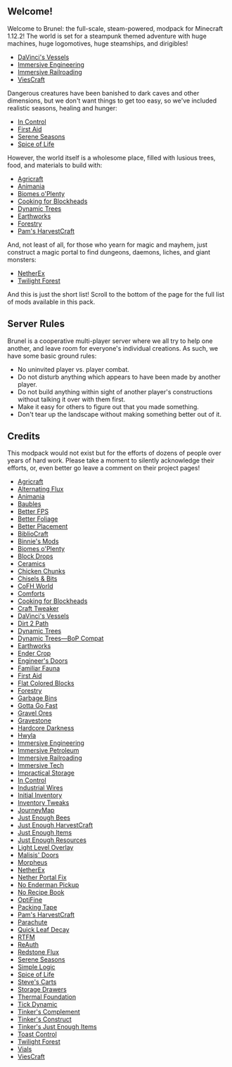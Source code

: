 ## Welcome!

Welcome to Brunel: the full-scale,
steam-powered, modpack for Minecraft
1.12.2! The world is set for a steampunk
themed adventure with huge machines,
huge logomotives, huge steamships, and
dirigibles!

+ [DaVinci's Vessels](https://minecraft.curseforge.com/projects/davincis-vessels)
+ [Immersive Engineering](https://minecraft.curseforge.com/projects/immersive-engineering)
+ [Immersive Railroading](https://minecraft.curseforge.com/projects/immersive-railroading)
+ [ViesCraft](https://minecraft.curseforge.com/projects/viescraft-airships)

Dangerous creatures have been banished
to dark caves and other dimensions, but
we don't want things to get too easy, so
we've included realistic seasons, healing
and hunger:

+ [In Control](https://minecraft.curseforge.com/projects/in-control)
+ [First Aid](https://minecraft.curseforge.com/projects/first-aid)
+ [Serene Seasons](https://minecraft.curseforge.com/projects/serene-seasons)
+ [Spice of Life](https://minecraft.curseforge.com/projects/the-spice-of-life)

However, the world itself is a wholesome
place, filled with lusious trees, food,
and materials to build with:

+ [Agricraft](https://minecraft.curseforge.com/projects/agricraft)
+ [Animania](https://minecraft.curseforge.com/projects/animania)
+ [Biomes o'Plenty](https://minecraft.curseforge.com/projects/biomes-o-plenty)
+ [Cooking for Blockheads](https://minecraft.curseforge.com/projects/cooking-for-blockheads)
+ [Dynamic Trees](https://minecraft.curseforge.com/projects/dynamictrees)
+ [Earthworks](https://minecraft.curseforge.com/projects/earthworks)
+ [Forestry](https://minecraft.curseforge.com/projects/forestry)
+ [Pam's HarvestCraft](https://minecraft.curseforge.com/projects/pams-harvestcraft)

And, not least of all, for those who
yearn for magic and mayhem, just
construct a magic portal to find
dungeons, daemons, liches, and giant
monsters:

+ [NetherEx](https://minecraft.curseforge.com/projects/netherex)
+ [Twilight Forest](https://minecraft.curseforge.com/projects/the-twilight-forest)

And this is just the short list! Scroll
to the bottom of the page for the full
list of mods available in this pack.

## Server Rules

Brunel is a cooperative multi-player
server where we all try to help one
another, and leave room for everyone's
individual creations. As such, we have
some basic ground rules:

+ No uninvited player vs. player combat.
+ Do not disturb anything which appears
  to have been made by another player.
+ Do not build anything within sight of
  another player's constructions without
  talking it over with them first.
+ Make it easy for others to figure out
  that you made something.
+ Don't tear up the landscape without
  making something better out of it.

## Credits

This modpack would not exist but for the
efforts of dozens of people over years
of hard work. Please take a moment to
silently acknowledge their efforts, or,
even better go leave a comment on their
project pages!

+ [Agricraft](https://minecraft.curseforge.com/projects/agricraft)
+ [Alternating Flux](https://minecraft.curseforge.com/projects/alternating-flux)
+ [Animania](https://minecraft.curseforge.com/projects/animania)
+ [Baubles](https://minecraft.curseforge.com/projects/baubles)
+ [Better FPS](https://minecraft.curseforge.com/projects/betterfps)
+ [Better Foliage](https://minecraft.curseforge.com/projects/better-foliage)
+ [Better Placement](https://minecraft.curseforge.com/projects/better-placement)
+ [BiblioCraft](https://minecraft.curseforge.com/projects/moarsigns)
+ [Binnie's Mods](https://minecraft.curseforge.com/projects/binnies-mods)
+ [Biomes o'Plenty](https://minecraft.curseforge.com/projects/biomes-o-plenty)
+ [Block Drops](https://minecraft.curseforge.com/projects/block-drops-jei-addon)
+ [Ceramics](https://minecraft.curseforge.com/projects/ceramics)
+ [Chicken Chunks](https://minecraft.curseforge.com/projects/chicken-chunks-1-8)
+ [Chisels & Bits](https://minecraft.curseforge.com/projects/chisels-bits)
+ [CoFH World](https://minecraft.curseforge.com/projects/cofh-world)
+ [Comforts](https://minecraft.curseforge.com/projects/comforts)
+ [Cooking for Blockheads](https://minecraft.curseforge.com/projects/cooking-for-blockheads)
+ [Craft Tweaker](https://minecraft.curseforge.com/projects/crafttweaker)
+ [DaVinci's Vessels](https://minecraft.curseforge.com/projects/davincis-vessels)
+ [Dirt 2 Path](https://minecraft.curseforge.com/projects/dirt2path)
+ [Dynamic Trees](https://minecraft.curseforge.com/projects/dynamictrees)
+ [Dynamic Trees—BoP Compat](https://minecraft.curseforge.com/projects/dtbop)
+ [Earthworks](https://minecraft.curseforge.com/projects/earthworks)
+ [Ender Crop](https://minecraft.curseforge.com/projects/ender-crop)
+ [Engineer's Doors](https://minecraft.curseforge.com/projects/engineers-doors)
+ [Familiar Fauna](https://minecraft.curseforge.com/projects/familiar-fauna)
+ [First Aid](https://minecraft.curseforge.com/projects/first-aid)
+ [Flat Colored Blocks](https://minecraft.curseforge.com/projects/flat-colored-blocks)
+ [Forestry](https://minecraft.curseforge.com/projects/forestry)
+ [Garbage Bins](https://minecraft.curseforge.com/projects/trashcans-reborn)
+ [Gotta Go Fast](https://minecraft.curseforge.com/projects/gotta-go-fast)
+ [Gravel Ores](https://minecraft.curseforge.com/projects/simple-gravel-ores)
+ [Gravestone](https://minecraft.curseforge.com/projects/gravestone-mod)
+ [Hardcore Darkness](https://minecraft.curseforge.com/projects/hardcore-darkness)
+ [Hwyla](https://minecraft.curseforge.com/projects/hwyla)
+ [Immersive Engineering](https://minecraft.curseforge.com/projects/immersive-engineering)
+ [Immersive Petroleum](https://minecraft.curseforge.com/projects/immersive-petroleum)
+ [Immersive Railroading](https://minecraft.curseforge.com/projects/immersive-railroading)
+ [Immersive Tech](https://minecraft.curseforge.com/projects/immersive-tech)
+ [Impractical Storage](https://minecraft.curseforge.com/projects/impractical-storage)
+ [In Control](https://minecraft.curseforge.com/projects/in-control)
+ [Industrial Wires](https://minecraft.curseforge.com/projects/industrial-wires)
+ [Initial Inventory](https://minecraft.curseforge.com/projects/initial-inventory)
+ [Inventory Tweaks](https://minecraft.curseforge.com/projects/inventory-tweaks)
+ [JourneyMap](https://minecraft.curseforge.com/projects/journeymap)
+ [Just Enough Bees](https://minecraft.curseforge.com/projects/just-enough-forestry-bees-jefb)
+ [Just Enough HarvestCraft](https://minecraft.curseforge.com/projects/just-enough-harvestcraft)
+ [Just Enough Items](https://minecraft.curseforge.com/projects/jei)
+ [Just Enough Resources](https://minecraft.curseforge.com/projects/just-enough-resources-jer)
+ [Light Level Overlay](https://minecraft.curseforge.com/projects/light-level-overlay-reloaded)
+ [Malisis' Doors](https://minecraft.curseforge.com/projects/malisisdoors)
+ [Morpheus](https://minecraft.curseforge.com/projects/morpheus)
+ [NetherEx](https://minecraft.curseforge.com/projects/netherex)
+ [Nether Portal Fix](https://minecraft.curseforge.com/projects/netherportalfix)
+ [No Enderman Pickup](https://minecraft.curseforge.com/projects/no-enderman-pickup)
+ [No Recipe Book](https://minecraft.curseforge.com/projects/no-recipe-book)
+ [OptiFine](https://www.optifine.net/home)
+ [Packing Tape](https://minecraft.curseforge.com/projects/packing-tape)
+ [Pam's HarvestCraft](https://minecraft.curseforge.com/projects/pams-harvestcraft)
+ [Parachute](https://minecraft.curseforge.com/projects/parachutemod)
+ [Quick Leaf Decay](https://minecraft.curseforge.com/projects/quick-leaf-decay)
+ [RTFM](https://minecraft.curseforge.com/projects/rtfm)
+ [ReAuth](https://minecraft.curseforge.com/projects/reauth)
+ [Redstone Flux](https://minecraft.curseforge.com/projects/redstone-flux)
+ [Serene Seasons](https://minecraft.curseforge.com/projects/serene-seasons)
+ [Simple Logic](https://minecraft.curseforge.com/projects/basic-logic)
+ [Spice of Life](https://minecraft.curseforge.com/projects/the-spice-of-life)
+ [Steve's Carts](https://minecraft.curseforge.com/projects/steves-carts-reborn)
+ [Storage Drawers](https://minecraft.curseforge.com/projects/storage-drawers)
+ [Thermal Foundation](https://minecraft.curseforge.com/projects/thermal-foundation)
+ [Tick Dynamic](https://minecraft.curseforge.com/projects/tick-dynamic)
+ [Tinker's Complement](https://minecraft.curseforge.com/projects/tinkers-complement)
+ [Tinker's Construct](https://minecraft.curseforge.com/projects/tinkers-construct)
+ [Tinker's Just Enough Items](https://minecraft.curseforge.com/projects/tinkers-jei)
+ [Toast Control](https://minecraft.curseforge.com/projects/toast-control)
+ [Twilight Forest](https://minecraft.curseforge.com/projects/the-twilight-forest)
+ [Vials](https://minecraft.curseforge.com/projects/vials)
+ [ViesCraft](https://minecraft.curseforge.com/projects/viescraft-airships)
